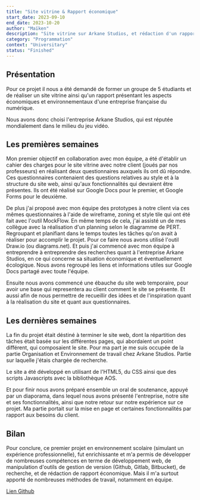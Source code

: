 ```yaml
---
title: "Site vitrine & Rapport économique"
start_date: 2023-09-10
end_date: 2023-10-20
author: "Maïken"
description: "Site vitrine sur Arkane Studios, et rédaction d'un rapport économique sur ladite entreprise"
category: "Programmation"
context: "Universitary"
status: "Finished"
---
```


## Présentation

Pour ce projet il nous a été demandé de former un groupe de 5 étudiants et de réaliser un site vitrine ainsi qu'un rapport présentant les aspects économiques et environnementaux d'une entreprise française du numérique.

Nous avons donc choisi l'entreprise Arkane Studios, qui est réputée mondialement dans le milieu du jeu vidéo.

## Les premières semaines

Mon premier objectif en collaboration avec mon équipe, a été d'établir un cahier des charges pour le site vitrine avec notre client (joués par nos professeurs) en réalisant deux questionnaires auxquels ils ont dû répondre. Ces questionnaires contenaient des questions relatives au style et à la structure du site web, ainsi qu'aux fonctionnalités qui devraient être présentes. Ils ont été réalisé sur Google Docs pour le premier, et Google Forms pour le deuxième.

De plus j'ai proposé avec mon équipe des prototypes à notre client via ces mêmes questionnaires à l'aide de wireframe, zoning et style tile qui ont été fait avec l'outil MockFlow. En même temps de cela, j'ai assisté un de mes collègue avec la réalisation d'un planning selon le diagramme de PERT. Regroupant et planifiant dans le temps toutes les tâches qu'on avait à réaliser pour accomplir le projet. Pour ce faire nous avons utilisé l'outil Draw.io (ou diagrams.net). Et puis j'ai commencé avec mon équipe à entreprendre à entreprendre des recherches quant à l'entreprise Arkane Studios, en ce qui concerne sa situation économique et éventuellement écologique. Nous avons regroupé les liens et informations utiles sur Google Docs partagé avec toute l'équipe.

Ensuite nous avons commencé une ébauche du site web temporaire, pour avoir une base qui representera au client comment le site se présente. Et aussi afin de nous permettre de recueillir des idées et de l'inspiration quant à la réalisation du site et quant aux questionnaires.

## Les dernières semaines

La fin du projet était déstiné à terminer le site web, dont la répartition des tâches était basée sur les différentes pages, qui abordaient un point différent, qui composaient le site. Pour ma part je me suis occupée de la partie Organisation et Environnement de travail chez Arkane Studios. Partie sur laquelle j'étais chargée de recherche.

Le site a été développé en utilisant de l'HTML5, du CSS ainsi que des scripts Javascripts avec la bibliothèque AOS.

Et pour finir nous avons préparé ensemble un oral de soutenance, appuyé par un diaporama, dans lequel nous avons présenté l'entreprise, notre site et ses fonctionnalités, ainsi que notre retour sur notre expérience sur ce projet. Ma partie portait sur la mise en page et certaines fonctionnalités par rapport aux besoins du client.

## Bilan

Pour conclure, ce premier projet en environnement scolaire (simulant un expérience professionnelle), fut enrichissante et m'a permis de développer de nombreuses compétences en terme de développement web, de manipulation d'outils de gestion de version (Github, Gitlab, Bitbucket), de recherche, et de rédaction de rapport économique. Mais il m'a surtout apporté de nombreuses méthodes de travail, notamment en équipe.

[Lien Github](https://github.com/MaikenDANGELO/LesArkaneDuStudio)